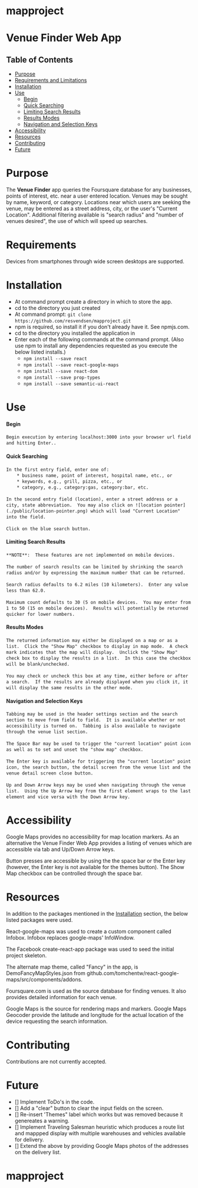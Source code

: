 # mapproject

# Venue Finder Web App

## Table of Contents

* [Purpose](#purpose)
* [Requirements and Limitations](#requirements-and-limitations)
* [Installation](#installation)
* [Use](#use)
  - [Begin](#begin)
  - [Quick Searching](#quick-searching)
  - [Limiting Search Results](#limiting-search-results)
  - [Results Modes](#results-modes)
  - [Navigation and Selection Keys](#navigation-and-selection-keys)
* [Accessibility](#accessibility)
* [Resources](#resources)
* [Contributing](#contributing)
* [Future](#future)


# Purpose

The **Venue Finder** app queries the Foursquare database for any businesses, points of interest, etc. near a user entered location.  Venues may be sought by name, keyword, or category.  Locations near which users are seeking the venue, may be entered as a street address, city, or the user's "Current Location".  Additional filtering available is "search radius" and "number of venues desired", the use of which will speed up searches.


# Requirements

Devices from smartphones through wide screen desktops are supported.


# Installation

* At command prompt create a directory in which to store the app.
* cd to the directory you just created
* At command prompt: `git clone https://github.com/resvendsen/mapproject.git`
* npm is required, so install it if you don't already have it.  See npmjs.com.
* cd to the directory you installed the application in
* Enter each of the following commands at the command prompt.  (Also use npm to install any dependencies requested as you execute the below listed installs.)
  - `npm install --save react`
  - `npm install --save react-google-maps`
  - `npm install --save react-dom`
  - `npm install --save prop-types`
  - `npm install --save semantic-ui-react`


# Use

#### Begin
    Begin execution by entering localhost:3000 into your browser url field and hitting Enter..

#### Quick Searching
    In the first entry field, enter one of:
        * business name, point of interest, hospital name, etc., or
        * keywords, e.g., grill, pizza, etc., or
        * category, e.g., category:gas, category:bar, etc.

    In the second entry field (location), enter a street address or a city, state abbreviation.  You may also click on ![location pointer](./public/location-pointer.png) which will load "Current Location" into the field.

    Click on the blue search button.

#### Limiting Search Results
    **NOTE**:  These features are not implemented on mobile devices.

    The number of search results can be limited by shrinking the search radius and/or by expressing the maximum number that can be returned.

    Search radius defaults to 6.2 miles (10 kilometers).  Enter any value less than 62.0.

    Maximum count defaults to 30 (5 on mobile devices.  You may enter from 1 to 50 (15 on mobile devices).  Results will potentially be returned quicker for lower numbers.

#### Results Modes
    The returned information may either be displayed on a map or as a list.  Click the "Show Map" checkbox to display in map mode.  A check mark indicates that the map will display.  Unclick the "Show Map" check box to display the results in a list.  In this case the checkbox will be blank/unchecked.

    You may check or uncheck this box at any time, either before or after a search.  If the results are already displayed when you click it, it will display the same results in the other mode.

#### Navigation and Selection Keys
    Tabbing may be used in the header settings section and the search section to move from field to field.  It is available whether or not accessibility is turned on.  Tabbing is also available to navigate through the venue list section.

    The Space Bar may be used to trigger the "current location" point icon as well as to set and unset the "show map" checkbox.

    The Enter key is available for triggering the "current location" point icon, the search button, the detail screen from the venue list and the venue detail screen close button.

    Up and Down Arrow keys may be used when navigating through the venue list.  Using the Up Arrow key from the first element wraps to the last element and vice versa with the Down Arrow key.


# Accessibility

Google Maps provides no accessibility for map location markers.  As an alternative the Venue Finder Web App provides a listing of venues which are accessible via tab and Up/Down Arrow keys.

Button presses are accessible by using the the space bar or the Enter key (however, the Enter key is not available for the themes button).  The Show Map checkbox can be controlled through the space bar.


# Resources

In addition to the packages mentioned in the [Installation](#installation) section, the below listed packages were used.

React-google-maps was used to create a custom component called Infobox.  Infobox replaces google-maps' InfoWindow.

The Facebook create-react-app package was used to seed the initial project skeleton.

The alternate map theme, called "Fancy" in the app, is DemoFancyMapStyles.json from github.com/tomchentw/react-google-maps/src/components/addons.

Foursquare.com is used as the source database for finding venues.  It also provides detailed information for each venue.

Google Maps is the source for rendering maps and markers.  Google Maps Geocoder provide the latitude and longitude for the actual location of the device requesting the search information.


# Contributing

Contributions are not currently accepted.


# Future

- [] Implement ToDo's in the code.
- [] Add a "clear" button to clear the input fields on the screen.
- [] Re-insert 'Themes" label which works but was removed because it
     genereates a warning.
- [] Implement Traveling Salesman heuristic which produces a route list and mappped display with multiple warehouses and vehicles available for delivery.
- [] Extend the above by providing Google Maps photos of the addresses on the delivery list.


# mapproject
